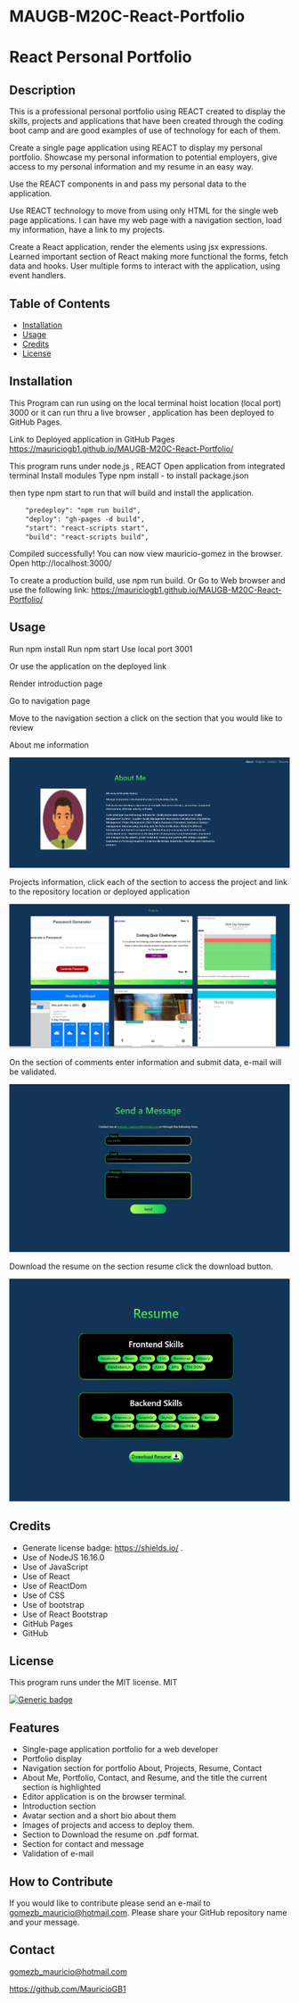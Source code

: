 # MAUGB-M20C-React-Portfolio

# React Personal Portfolio

## Description

This is a professional personal portfolio using REACT created to display the skills, projects and applications that have been created through the coding boot camp and are good examples of use of technology for each of them.

Create a single page application using REACT to display my personal portfolio.
Showcase my personal information to potential employers, give access to my personal information and my resume in an easy way.

Use the REACT components in and pass my personal data to the application.

Use REACT technology to move from using only HTML for the single web page applications.
I can have my web page with a navigation section, load my information, have a link to my projects.

Create a React application, render the elements using jsx expressions.
Learned important section of React making more functional the forms, fetch data and hooks.
User multiple forms to interact with the application, using event handlers.


## Table of Contents

- [Installation](#installation)
- [Usage](#usage)
- [Credits](#credits)
- [License](#license)

## Installation
This Program can run using on the local terminal hoist location (local port)  3000 or it can run thru a live browser , application has been deployed to GitHub Pages.


Link to Deployed application in GitHub Pages
 https://mauriciogb1.github.io/MAUGB-M20C-React-Portfolio/

 
This program runs under node.js , REACT
Open application from integrated terminal 
Install modules 
Type npm install  - to install package.json  

then type npm start to run that will build and install the application.

        "predeploy": "npm run build",
        "deploy": "gh-pages -d build",
        "start": "react-scripts start",
        "build": "react-scripts build",

Compiled successfully!
You can now view mauricio-gomez in the browser.
  Open http://localhost:3000/     

To create a production build, use npm run build.
Or Go to Web browser and use the following link:
   https://mauriciogb1.github.io/MAUGB-M20C-React-Portfolio/


## Usage

Run npm install 
Run npm start
Use local port 3001

Or use the application on the deployed link

Render introduction page

Go to navigation page

Move to the navigation section a click on the section that you would like to review

About me information

![alt text]( ./src/assets/images/about.jpg)

Projects information, click each of the section to access the project and link to the repository location or deployed application

![alt text]( ./src/assets/images/projects.jpg)

On the section of comments enter information and submit data, e-mail will be validated.

![alt text]( ./src/assets/images/contact.jpg)

Download the resume on the section resume click the download button.


![alt text]( ./src/assets/images/resume.jpg)

## Credits

-	Generate license badge: https://shields.io/ .  
-	 Use of NodeJS   16.16.0
-	 Use of JavaScript
-	Use of React
-	Use of ReactDom
-	Use of CSS
-	Use of bootstrap
-	Use of React Bootstrap
-	GitHub Pages
-	GitHub

## License

This program runs under the MIT license.
    MIT
    
  [![Generic badge](https://img.shields.io/badge/License-MIT-green.svg)](https://choosealicense.com/licenses/mit/.)




## Features

-	Single-page application portfolio for a web developer
-	Portfolio display
-	Navigation section for portfolio About, Projects, Resume, Contact
-	About Me, Portfolio, Contact, and Resume, and the title the current section is highlighted
-	Editor application is on the browser terminal.
-	Introduction section
-	Avatar section and a short bio about them
-	Images of projects and access to deploy them.
-	Section to Download the resume on .pdf format.
-	Section for contact and message
-	Validation of e-mail


## How to Contribute

If you would like to contribute please send an e-mail to gomezb_mauricio@hotmail.com. Please share your GitHub repository name and your message.

## Contact

gomezb_mauricio@hotmail.com

https://github.com/MauricioGB1

